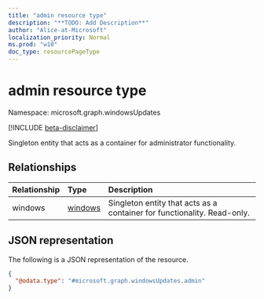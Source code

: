 ```yaml
---
title: "admin resource type"
description: "**TODO: Add Description**"
author: "Alice-at-Microsoft"
localization_priority: Normal
ms.prod: "w10"
doc_type: resourcePageType
---
```


# admin resource type

Namespace: microsoft.graph.windowsUpdates

[!INCLUDE [beta-disclaimer](../../includes/beta-disclaimer.md)]

Singleton entity that acts as a container for administrator functionality. 

## Relationships
|Relationship|Type|Description|
|:---|:---|:---|
|windows|[windows](../resources/windowsupdates-windows.md)|Singleton entity that acts as a container for functionality. Read-only.|

## JSON representation
The following is a JSON representation of the resource.
<!-- {
  "blockType": "resource",
  "@odata.type": "microsoft.graph.windowsUpdates.admin",
  "openType": false
}
-->
``` json
{
  "@odata.type": "#microsoft.graph.windowsUpdates.admin"
}
```


